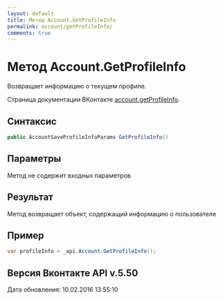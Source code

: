 ```yaml
---
layout: default
title: Метод Account.GetProfileInfo
permalink: account/getProfileInfo/
comments: true
---
```

# Метод Account.GetProfileInfo
Возвращает информацию о текущем профиле.

Страница документации ВКонтакте [account.getProfileInfo](https://vk.com/dev/account.getProfileInfo).

## Синтаксис
``` csharp
public AccountSaveProfileInfoParams GetProfileInfo()
```

## Параметры
Метод не содержит входных параметров

## Результат
Метод возвращает объект, содержащий информацию о пользователе

## Пример
``` csharp
var profileInfo = _api.Account.GetProfileInfo();
```

## Версия Вконтакте API v.5.50
Дата обновления: 10.02.2016 13:55:10
